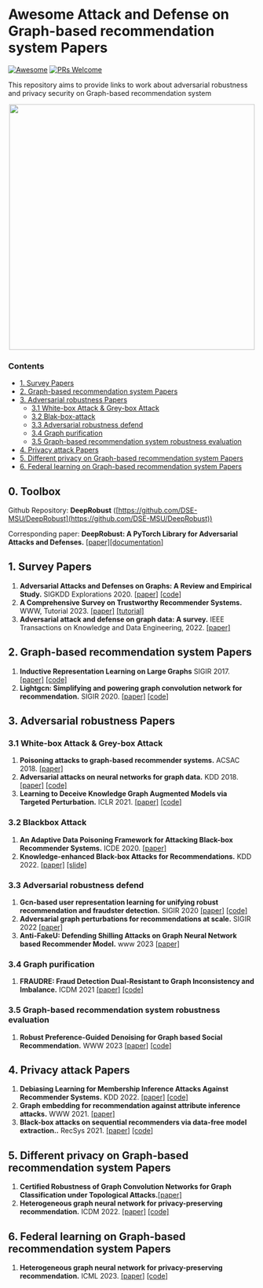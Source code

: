 # Awesome Attack and Defense on Graph-based recommendation system Papers
[![Awesome](https://cdn.rawgit.com/sindresorhus/awesome/d7305f38d29fed78fa85652e3a63e154dd8e8829/media/badge.svg)](https://github.com/sindresorhus/awesome)
[![PRs Welcome](https://img.shields.io/badge/PRs-welcome-brightgreen.svg?style=flat-square)](http://makeapullrequest.com)

This repository aims to provide links to work about adversarial robustness and privacy security on Graph-based recommendation system
<div align=center><img src="https://www.cs.cit.tum.de/fileadmin/w00cfj/daml/nettack/nettack.png" width="500" /></div>



### Contents


* [1. Survey Papers](#1-survey-papers)
* [2. Graph-based recommendation system Papers](#2-graph-based-recommendation-papers) 
* [3. Adversarial robustness Papers](#3Adversarialr-obustness-Papers)
    * [3.1 White-box Attack & Grey-box Attack](#31-White-box-Attack&Grey-box-Attack)
    * [3.2 Blak-box-attack](#32-blak-box-attack) 
    * [3.3 Adversarial robustness defend](#33-Adversarial-robustness-defend)
    * [3.4 Graph purification](#34-Graph-purification)
    * [3.5 Graph-based recommendation system robustness evaluation](#35-Graph-based-recommendation-system-robustness-revaluation)
* [4. Privacy attack Papers](#4-Privacy-attack-Papers)
* [5. Different privacy on Graph-based recommendation system Papers](#5-Different-privacy-on-Graph-based-recommendation-system-Papers)
* [6. Federal learning on Graph-based recommendation system Papers](#6-Federal-learning-on-Graph-based-recommendation-system-Papers)

## 0. Toolbox
Github Repository: **DeepRobust** ([https://github.com/DSE-MSU/DeepRobust](https://github.com/DSE-MSU/DeepRobust))

Corresponding paper: **DeepRobust: A PyTorch Library for Adversarial Attacks and Defenses.** [[paper]](https://arxiv.org/abs/2005.06149)[[documentation]](https://deeprobust.readthedocs.io/en/latest/)

## 1. Survey Papers
1. **Adversarial Attacks and Defenses on Graphs: A Review and Empirical Study.**  SIGKDD Explorations 2020. [[paper]](https://arxiv.org/abs/2003.00653) [[code]](https://github.com/DSE-MSU/DeepRobust/)
1. **A Comprehensive Survey on Trustworthy Recommender Systems.** WWW, Tutorial 2023. [[paper]](https://arxiv.org/pdf/2209.10117.pdf) [[tutorial]](https://advanced-recommender-systems.github.io/trustworthiness-tutorial/)
1. **Adversarial attack and defense on graph data: A survey.** IEEE Transactions on Knowledge and Data Engineering, 2022. [[paper]](https://ieeexplore.ieee.org/abstract/document/9878092/) 

## 2. Graph-based recommendation system Papers
1. **Inductive Representation Learning on Large Graphs** SIGIR 2017. [[paper]](https://cs.stanford.edu/people/jure/pubs/graphsage-nips17.pdf) [[code]](https://github.com/williamleif/GraphSAGE)
1. **Lightgcn: Simplifying and powering graph convolution network for recommendation.** SIGIR 2020. [[paper]](https://dl.acm.org/doi/abs/10.1145/3397271.3401063) [[code]](https://github.com/gusye1234/LightGCN-PyTorch)


## 3. Adversarial robustness Papers
### 3.1 White-box Attack & Grey-box Attack
1. **Poisoning attacks to graph-based recommender systems.** ACSAC 2018. [[paper]](https://par.nsf.gov/servlets/purl/10110254) 
1. **Adversarial attacks on neural networks for graph data.** KDD 2018. [[paper]](https://dl.acm.org/doi/abs/10.1145/3219819.3220078) [[code]](https://github.com/danielzuegner/nettack)
1. **Learning to Deceive Knowledge Graph Augmented Models via Targeted Perturbation.** ICLR 2021. [[paper]](https://arxiv.org/abs/2010.12872) [[code]](https://github.com/INK-USC/deceive-KG-models)


### 3.2 Blackbox Attack
1. **An Adaptive Data Poisoning Framework for Attacking Black-box Recommender Systems.** ICDE 2020. [[paper]](https://ieeexplore.ieee.org/abstract/document/9101655/) 
1. **Knowledge-enhanced Black-box Attacks for Recommendations.** KDD 2022. [[paper]](https://ieeexplore.ieee.org/abstract/document/9101655/) [[slide]](https://wenqifan03.github.io/slides/KDD2022/KDD2022-KGAttack.pdf)

### 3.3 Adversarial robustness defend 
1. **Gcn-based user representation learning for unifying robust recommendation and fraudster detection.** SIGIR 2020 [[paper]](https://arxiv.org/pdf/2005.10150.pdf) [[code]](https://github.com/zsjdddhr/GraphRfi)
1. **Adversarial graph perturbations for recommendations at scale.** SIGIR 2022 [[paper]](https://dl.acm.org/doi/abs/10.1145/3477495.3531763) 
1. **Anti-FakeU: Defending Shilling Attacks on Graph Neural Network based Recommender Model.** www 2023 [[paper]](https://dl.acm.org/doi/abs/10.1145/3543507.3583289) 

### 3.4 Graph purification
1. **FRAUDRE: Fraud Detection Dual-Resistant to Graph Inconsistency and Imbalance.** ICDM 2021 [[paper]](https://ieeexplore.ieee.org/document/9679178) [[code]](https://github.com/FraudDetection/FRAUDRE)

### 3.5 Graph-based recommendation system robustness evaluation

1. **Robust Preference-Guided Denoising for Graph based Social Recommendation.** WWW 2023 [[paper]](https://arxiv.org/abs/2303.08346) [[code]](https://github.com/tsinghua-fib-lab/Graph-Denoising-SocialRec)

## 4. Privacy attack Papers
1. **Debiasing Learning for Membership Inference Attacks Against Recommender Systems.** KDD 2022. [[paper]](https://arxiv.org/pdf/2206.12401.pdf) [[code]](https://github.com/WZH-NLP/DL-MIA-KDD-2022)
1. **Graph embedding for recommendation against attribute inference attacks.** WWW 2021. [[paper]](https://dl.acm.org/doi/fullHtml/10.1145/3442381.3449813) 
1. **Black-box attacks on sequential recommenders via data-free model extraction..** RecSys  2021. [[paper]](https://arxiv.org/abs/2109.01165) [[code]](https://github.com/Yueeeeeeee/RecSys-Extraction-Attack)

## 5. Different privacy on Graph-based recommendation system Papers
1. **Certified Robustness of Graph Convolution Networks for Graph Classification under Topological Attacks.**[[paper]](http://www.cs.emory.edu/~jyang71/files/dpggen_sup.pdf)
1. **Heterogeneous graph neural network for privacy-preserving recommendation.** ICDM 2022. [[paper]](https://ieeexplore.ieee.org/abstract/document/10027714/) [[code]](https://github.com/AixWinnie/HeteDP)
## 6. Federal learning on Graph-based recommendation system Papers
1. **Heterogeneous graph neural network for privacy-preserving recommendation.** ICML 2023. [[paper]](https://arxiv.org/abs/2303.05786) [[code]](https://github.com/maiph123/VerticalGNN)

   



